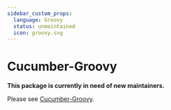 ```yaml
---
sidebar_custom_props:
  language: Groovy
  status: unmaintained
  icon: groovy.svg
---
```


# Cucumber-Groovy

**This package is currently in need of new maintainers.**

Please see [Cucumber-Groovy](https://github.com/cucumber/cucumber-jvm-groovy).
